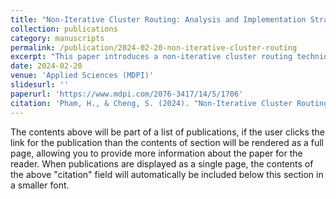```yaml
---
title: "Non-Iterative Cluster Routing: Analysis and Implementation Strategies"
collection: publications
category: manuscripts
permalink: /publication/2024-02-20-non-iterative-cluster-routing
excerpt: "This paper introduces a non-iterative cluster routing technique for capsule networks, offering enhanced performance with fewer parameters compared to traditional iterative methods. The approach maintains the part–whole relationship and demonstrates robust generalization to novel viewpoints."
date: 2024-02-20
venue: 'Applied Sciences (MDPI)'
slidesurl: ''
paperurl: 'https://www.mdpi.com/2076-3417/14/5/1706'
citation: 'Pham, H., & Cheng, S. (2024). "Non-Iterative Cluster Routing: Analysis and Implementation Strategies." <i>Applied Sciences</i>, 14(5), 1706. https://doi.org/10.3390/app14051706'
---
```


The contents above will be part of a list of publications, if the user clicks the link for the publication than the contents of section will be rendered as a full page, allowing you to provide more information about the paper for the reader. When publications are displayed as a single page, the contents of the above "citation" field will automatically be included below this section in a smaller font.